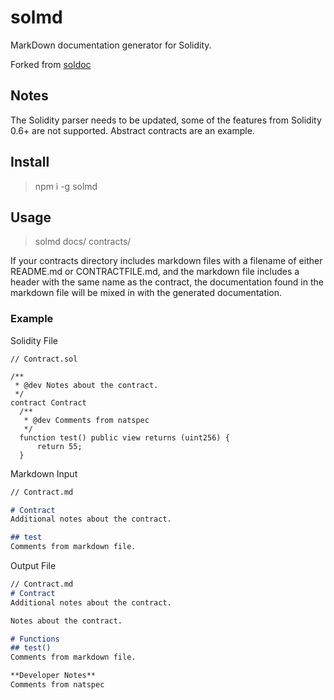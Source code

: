 # solmd

MarkDown documentation generator for Solidity.

Forked from [soldoc](https://github.com/HQ20/soldoc)

## Notes
The Solidity parser needs to be updated, some of the features from Solidity 0.6+ are not supported. Abstract contracts are an example. 

## Install
> npm i -g solmd

## Usage
> solmd docs/ contracts/

If your contracts directory includes markdown files with a filename of either README.md or CONTRACTFILE.md, and the markdown file includes a header with the same name as the contract, the documentation found in the markdown file will be mixed in with the generated documentation.

### Example
Solidity File
```
// Contract.sol

/**
 * @dev Notes about the contract.
 */
contract Contract
  /**
   * @dev Comments from natspec
   */
  function test() public view returns (uint256) {
      return 55;
  }
```

Markdown Input
```md
// Contract.md

# Contract
Additional notes about the contract.

## test
Comments from markdown file.
```

Output File
```md
// Contract.md
# Contract
Additional notes about the contract.

Notes about the contract.

# Functions
## test()
Comments from markdown file.

**Developer Notes**
Comments from natspec
```
